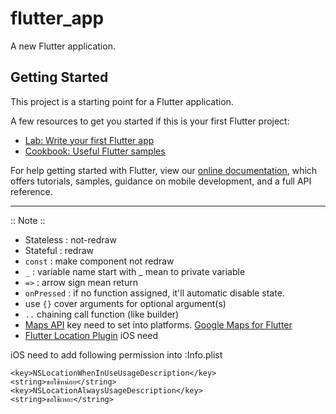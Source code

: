 # flutter_app

A new Flutter application.

## Getting Started

This project is a starting point for a Flutter application.

A few resources to get you started if this is your first Flutter project:

- [Lab: Write your first Flutter app](https://flutter.dev/docs/get-started/codelab)
- [Cookbook: Useful Flutter samples](https://flutter.dev/docs/cookbook)

For help getting started with Flutter, view our
[online documentation](https://flutter.dev/docs), which offers tutorials,
samples, guidance on mobile development, and a full API reference.

---
:: Note ::

- Stateless : not-redraw
- Stateful : redraw
- ```const``` : make component not redraw
- ```_``` : variable name start with _ mean to private variable
- ```=>``` : arrow sign mean return
- ```onPressed``` : if no function assigned, it'll automatic disable state.
- use ```{}``` cover arguments for optional argument(s)
- ```..``` chaining call function (like builder)
- [Maps API](https://developers.google.com/maps) key need to set into platforms. [Google Maps for Flutter](https://pub.dev/packages/google_maps_flutter)
- [Flutter Location Plugin](https://pub.dev/packages/location) iOS need

iOS need to add following permission into :Info.plist
```
<key>NSLocationWhenInUseUsageDescription</key>
<string>ขอใช้หน่อย</string>
<key>NSLocationAlwaysUsageDescription</key>
<string>ขอใช้เหอะ</string>
```
